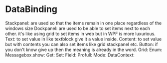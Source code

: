 # DataBinding


Stackpanel: are used so that the items remain in one place regardless of the windows size
Dockpanel: are used to be able to set items next to each other. it's like using grid to set items in web but in WPF is more luxurious.
Text: to set value in like textblock give it a value inside. 
Content: to set value but with contents you can also set items like grid stackpanel etc.
Button: if you don't know give up then the meaning is already in the word. 
Grid: 
Enum:
Messagebox.show:
Get:
Set:
Field:
Profull:
Mode:
DataContext:
